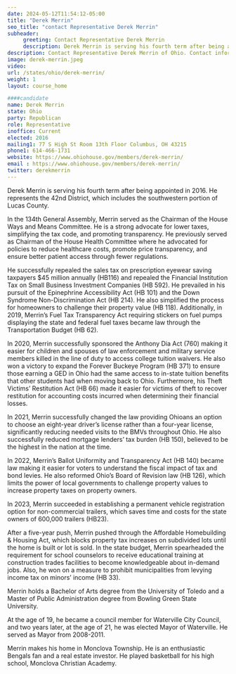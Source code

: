 ```yaml
---
date: 2024-05-12T11:54:12-05:00
title: "Derek Merrin"
seo_title: "contact Representative Derek Merrin"
subheader:
     greeting: Contact Representative Derek Merrin
     description: Derek Merrin is serving his fourth term after being appointed in 2016. He represents the 42nd District, which includes the southwestern portion of Lucas County.
description: Contact Representative Derek Merrin of Ohio. Contact information for Derek Merrin includes email address, phone number, and mailing address.
image: derek-merrin.jpeg
video:
url: /states/ohio/derek-merrin/
weight: 1
layout: course_home

####candidate
name: Derek Merrin
state: Ohio
party: Republican
role: Representative
inoffice: Current
elected: 2016
mailing1: 77 S High St Room 13th Floor Columbus, OH 43215
phone1: 614-466-1731
website: https://www.ohiohouse.gov/members/derek-merrin/
email : https://www.ohiohouse.gov/members/derek-merrin/
twitter: derekmerrin
---
```

Derek Merrin is serving his fourth term after being appointed in 2016. He represents the 42nd District, which includes the southwestern portion of Lucas County.

In the 134th General Assembly, Merrin served as the Chairman of the House Ways and Means Committee. He is a strong advocate for lower taxes, simplifying the tax code, and promoting transparency. He previously served as Chairman of the House Health Committee where he advocated for policies to reduce healthcare costs, promote price transparency, and ensure better patient access through fewer regulations.

He successfully repealed the sales tax on prescription eyewear saving taxpayers $45 million annually (HB116) and repealed the Financial Institution Tax on Small Business Investment Companies (HB 592).  He prevailed in his pursuit of the Epinephrine Accessibility Act (HB 101) and the Down Syndrome Non-Discrimination Act (HB 214). He also simplified the process for homeowners to challenge their property value (HB 118). Additionally, in 2019, Merrin’s Fuel Tax Transparency Act requiring stickers on fuel pumps displaying the state and federal fuel taxes became law through the Transportation Budget (HB 62).

In 2020, Merrin successfully sponsored the Anthony Dia Act (760) making it easier for children and spouses of law enforcement and military service members killed in the line of duty to access college tuition waivers. He also won a victory to expand the Forever Buckeye Program (HB 371) to ensure those earning a GED in Ohio had the same access to in-state tuition benefits that other students had when moving back to Ohio. Furthermore, his Theft Victims’ Restitution Act (HB 66) made it easier for victims of theft to recover restitution for accounting costs incurred when determining their financial losses.

In 2021, Merrin successfully changed the law providing Ohioans an option to choose an eight-year driver’s license rather than a four-year license, significantly reducing needed visits to the BMVs throughout Ohio. He also successfully reduced mortgage lenders’ tax burden (HB 150), believed to be the highest in the nation at the time.

In 2022, Merrin’s Ballot Uniformity and Transparency Act (HB 140) became law making it easier for voters to understand the fiscal impact of tax and bond levies. He also reformed Ohio’s Board of Revision law (HB 126), which limits the power of local governments to challenge property values to increase property taxes on property owners.

In 2023, Merrin succeeded in establishing a permanent vehicle registration option for non-commercial trailers, which saves time and costs for the state owners of 600,000 trailers (HB23).

After a five-year push, Merrin pushed through the Affordable Homebuilding & Housing Act, which blocks property tax increases on subdivided lots until the home is built or lot is sold. In the state budget, Merrin spearheaded the requirement for school counselors to receive educational training at construction trades facilities to become knowledgeable about in-demand jobs. Also, he won on a measure to prohibit municipalities from levying income tax on minors’ income (HB 33).

Merrin holds a Bachelor of Arts degree from the University of Toledo and a Master of Public Administration degree from Bowling Green State University.

At the age of 19, he became a council member for Waterville City Council, and two years later, at the age of 21, he was elected Mayor of Waterville. He served as Mayor from 2008-2011.

Merrin makes his home in Monclova Township. He is an enthusiastic Bengals fan and a real estate investor. He played basketball for his high school, Monclova Christian Academy.

